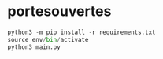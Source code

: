 # portesouvertes

```python
python3 -m pip install -r requirements.txt
source env/bin/activate
python3 main.py
```